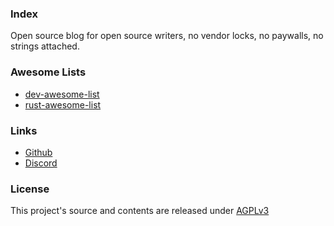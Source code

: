 ### Index

Open source blog for open source writers, no vendor locks, no paywalls, no strings attached.

### Awesome Lists

- [dev-awesome-list](dev-awesome-list.md)
- [rust-awesome-list](rust-awesome-list.md)

### Links

- [Github](https://github.com/zero-company/zero-blog)
- [Discord](https://discord.gg/2a5HcmxvgC)

### License

This project's source and contents are released under [AGPLv3](https://github.com/zero-company/zero-blog/blob/main/LICENSE)
